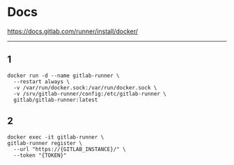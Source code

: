 # Docs

https://docs.gitlab.com/runner/install/docker/

---

## 1

```shell
docker run -d --name gitlab-runner \
  --restart always \
  -v /var/run/docker.sock:/var/run/docker.sock \
  -v /srv/gitlab-runner/config:/etc/gitlab-runner \
  gitlab/gitlab-runner:latest
```

## 2

```shell
docker exec -it gitlab-runner \
gitlab-runner register \
  --url "https://{GITLAB_INSTANCE}/" \
  --token "{TOKEN}"
```
